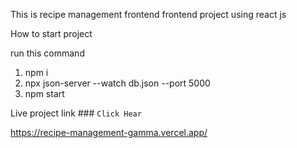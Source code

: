 This is recipe management frontend frontend project using react js

How to start project

run this command
1. npm i
2. npx json-server --watch db.json --port 5000
3. npm start

Live project link ### `Click Hear` 

https://recipe-management-gamma.vercel.app/
